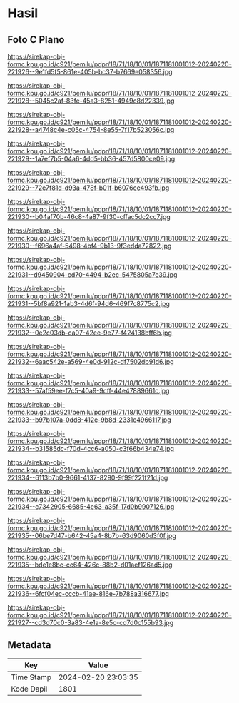 # Hasil

## Foto C Plano

https://sirekap-obj-formc.kpu.go.id/c921/pemilu/pdpr/18/71/18/10/01/1871181001012-20240220-221926--9e1fd5f5-861e-405b-bc37-b7669e058356.jpg

https://sirekap-obj-formc.kpu.go.id/c921/pemilu/pdpr/18/71/18/10/01/1871181001012-20240220-221928--5045c2af-83fe-45a3-8251-4949c8d22339.jpg

https://sirekap-obj-formc.kpu.go.id/c921/pemilu/pdpr/18/71/18/10/01/1871181001012-20240220-221928--a4748c4e-c05c-4754-8e55-7f17b523056c.jpg

https://sirekap-obj-formc.kpu.go.id/c921/pemilu/pdpr/18/71/18/10/01/1871181001012-20240220-221929--1a7ef7b5-04a6-4dd5-bb36-457d5800ce09.jpg

https://sirekap-obj-formc.kpu.go.id/c921/pemilu/pdpr/18/71/18/10/01/1871181001012-20240220-221929--72e7f81d-d93a-478f-b01f-b6076ce493fb.jpg

https://sirekap-obj-formc.kpu.go.id/c921/pemilu/pdpr/18/71/18/10/01/1871181001012-20240220-221930--b04af70b-46c8-4a87-9f30-cffac5dc2cc7.jpg

https://sirekap-obj-formc.kpu.go.id/c921/pemilu/pdpr/18/71/18/10/01/1871181001012-20240220-221930--f696a4af-5498-4bf4-9b13-9f3edda72822.jpg

https://sirekap-obj-formc.kpu.go.id/c921/pemilu/pdpr/18/71/18/10/01/1871181001012-20240220-221931--d9450904-cd70-4494-b2ec-5475805a7e39.jpg

https://sirekap-obj-formc.kpu.go.id/c921/pemilu/pdpr/18/71/18/10/01/1871181001012-20240220-221931--5bf8a921-1ab3-4d6f-94d6-469f7c8775c2.jpg

https://sirekap-obj-formc.kpu.go.id/c921/pemilu/pdpr/18/71/18/10/01/1871181001012-20240220-221932--0e2c03db-ca07-42ee-9e77-f424138bff6b.jpg

https://sirekap-obj-formc.kpu.go.id/c921/pemilu/pdpr/18/71/18/10/01/1871181001012-20240220-221932--6aac542e-a569-4e0d-912c-df7502db91d6.jpg

https://sirekap-obj-formc.kpu.go.id/c921/pemilu/pdpr/18/71/18/10/01/1871181001012-20240220-221933--57af59ee-f7c5-40a9-9cff-44e47889661c.jpg

https://sirekap-obj-formc.kpu.go.id/c921/pemilu/pdpr/18/71/18/10/01/1871181001012-20240220-221933--b97b107a-0dd8-412e-9b8d-2331e4966117.jpg

https://sirekap-obj-formc.kpu.go.id/c921/pemilu/pdpr/18/71/18/10/01/1871181001012-20240220-221934--b31585dc-f70d-4cc6-a050-c3f66b434e74.jpg

https://sirekap-obj-formc.kpu.go.id/c921/pemilu/pdpr/18/71/18/10/01/1871181001012-20240220-221934--6113b7b0-9661-4137-8290-9f99f221f21d.jpg

https://sirekap-obj-formc.kpu.go.id/c921/pemilu/pdpr/18/71/18/10/01/1871181001012-20240220-221934--c7342905-6685-4e63-a35f-17d0b9907126.jpg

https://sirekap-obj-formc.kpu.go.id/c921/pemilu/pdpr/18/71/18/10/01/1871181001012-20240220-221935--06be7d47-b642-45a4-8b7b-63d9060d3f0f.jpg

https://sirekap-obj-formc.kpu.go.id/c921/pemilu/pdpr/18/71/18/10/01/1871181001012-20240220-221935--bde1e8bc-cc64-426c-88b2-d01aef126ad5.jpg

https://sirekap-obj-formc.kpu.go.id/c921/pemilu/pdpr/18/71/18/10/01/1871181001012-20240220-221936--6fcf04ec-cccb-41ae-816e-7b788a316677.jpg

https://sirekap-obj-formc.kpu.go.id/c921/pemilu/pdpr/18/71/18/10/01/1871181001012-20240220-221927--cd3d70c0-3a83-4e1a-8e5c-cd7d0c155b93.jpg


## Metadata

| Key        | Value               |
| ---------- | ------------------- |
| Time Stamp | 2024-02-20 23:03:35 |
| Kode Dapil | 1801                |




